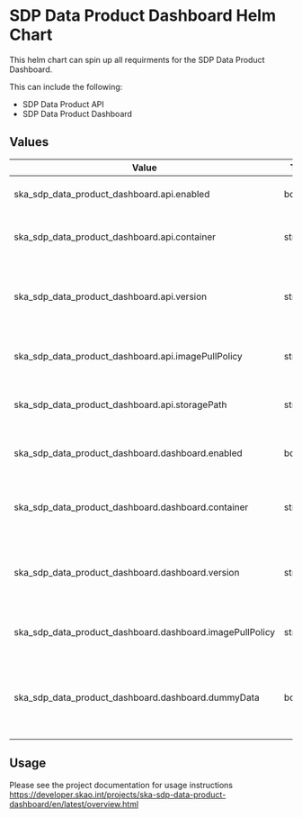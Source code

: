 # SDP Data Product Dashboard Helm Chart

This helm chart can spin up all requirments for the SDP Data Product Dashboard.

This can include the following:
* SDP Data Product API
* SDP Data Product Dashboard

## Values

| Value                                                          | Type      | Required   | Default                      | Comment                                            |
| -------------------------------------------------------------- | --------- | ---------- | --------------               | -------------------------------------------------- |
| ska_sdp_data_product_dashboard.api.enabled                     | boolean   | Yes        | True                         | Should the API be created                          |
| ska_sdp_data_product_dashboard.api.container                   | string    | Yes        | link                         | The Docker image for the API                       |
| ska_sdp_data_product_dashboard.api.version                     | string    | Yes        | latest                       | The version of the Docker image to use             |
| ska_sdp_data_product_dashboard.api.imagePullPolicy             | string    | Yes        | IfNotPresent                 | When should the image be pulled                    |
| ska_sdp_data_product_dashboard.api.storagePath                 | string    | Yes        | "/var/log"                   | When should the image be pulled                    |
| ska_sdp_data_product_dashboard.dashboard.enabled               | boolean   | Yes        | True                         | Should the dashboard be created                    |
| ska_sdp_data_product_dashboard.dashboard.container             | string    | Yes        | link                         | The Docker image for the dashboard                 |
| ska_sdp_data_product_dashboard.dashboard.version               | string    | Yes        | latest                       | The version of the Docker image to use             |
| ska_sdp_data_product_dashboard.dashboard.imagePullPolicy       | string    | Yes        | IfNotPresent                 | When should the image be pulled                    |
| ska_sdp_data_product_dashboard.dashboard.dummyData             | boolean   | Yes        | False                        | Flag to use dummy data rather then the API         |


## Usage

Please see the project documentation for usage instructions https://developer.skao.int/projects/ska-sdp-data-product-dashboard/en/latest/overview.html
